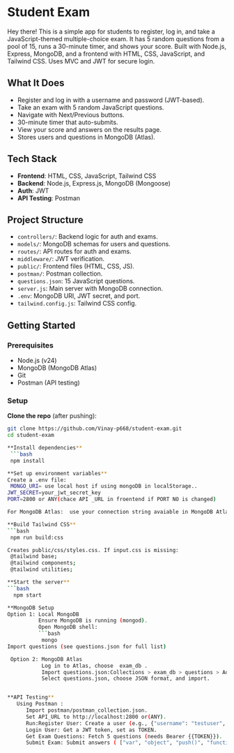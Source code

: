# Student Exam

Hey there! This is a simple app for students to register, log in, and take a JavaScript-themed multiple-choice exam. It has 5 random questions from a pool of 15, runs a 30-minute timer, and shows your score. Built with Node.js, Express, MongoDB, and a frontend with HTML, CSS, JavaScript, and Tailwind CSS. Uses MVC and JWT for secure login.

## What It Does
- Register and log in with a username and password (JWT-based).
- Take an exam with 5 random JavaScript questions.
- Navigate with Next/Previous buttons.
- 30-minute timer that auto-submits.
- View your score and answers on the results page.
- Stores users and questions in MongoDB (Atlas).

## Tech Stack
- **Frontend**: HTML, CSS, JavaScript, Tailwind CSS
- **Backend**: Node.js, Express.js, MongoDB (Mongoose)
- **Auth**: JWT
- **API Testing**: Postman

## Project Structure
- `controllers/`: Backend logic for auth and exams.
- `models/`: MongoDB schemas for users and questions.
- `routes/`: API routes for auth and exams.
- `middleware/`: JWT verification.
- `public/`: Frontend files (HTML, CSS, JS).
- `postman/`: Postman collection.
- `questions.json`: 15 JavaScript questions.
- `server.js`: Main server with MongoDB connection.
- `.env`: MongoDB URI, JWT secret, and port.
- `tailwind.config.js`: Tailwind CSS config.

## Getting Started

### Prerequisites
- Node.js (v24)
- MongoDB (MongoDB Atlas)
- Git
- Postman  (API testing)

### Setup
**Clone the repo** (after pushing):
   ```bash
   git clone https://github.com/Vinay-p668/student-exam.git
   cd student-exam

**Install dependencies**
    ```bash
    npm install

**Set up environment variables**
   Create a .env file:
    MONGO_URI= use local host if using mongoDB in localStorage..
   JWT_SECRET=your_jwt_secret_key
   PORT=2800 or ANY(chace API _URL in froentend if PORT NO is changed)

For MongoDB Atlas:  use your connection string avaiable in MongoDB Atlas.

**Build Tailwind CSS**
   ```bash
    npm run build:css

  Creates public/css/styles.css. If input.css is missing:
    @tailwind base;
    @tailwind components;
    @tailwind utilities;

**Start the server**
   ```bash
     npm start

**MongoDB Setup
   Option 1: Local MongoDB
             Ensure MongoDB is running (mongod).
             Open MongoDB shell:
             ```bash
              mongo
   Import questions (see questions.json for full list)

    Option 2: MongoDB Atlas
              Log in to Atlas, choose  exam_db .
              Import questions.json:Collections > exam_db > questions > Add Data > Import                   File.
              Select questions.json, choose JSON format, and import.


  **API Testing**
      Using Postman :
         Import postman/postman_collection.json.
         Set API_URL to http://localhost:2800 or(ANY).
         Run:Register User: Create a user (e.g., {"username": "testuser", "password":                 "password123"}).
         Login User: Get a JWT token, set as TOKEN.
         Get Exam Questions: Fetch 5 questions (needs Bearer {{TOKEN}}).
         Submit Exam: Submit answers ( ["var", "object", "push()", "function myFunc() {}",            "Value and type"]).













